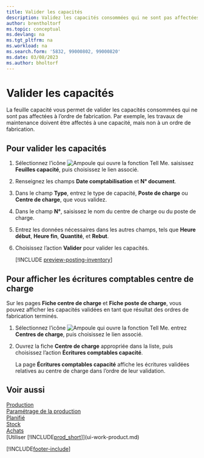 ```yaml
---
title: Valider les capacités
description: Validez les capacités consommées qui ne sont pas affectées à l’ordre de fabrication dans la feuille capacité et affichez les capacités validées sur la page des écritures comptables des capacités.
author: brentholtorf
ms.topic: conceptual
ms.devlang: na
ms.tgt_pltfrm: na
ms.workload: na
ms.search.form: '5832, 99000802, 99000820'
ms.date: 03/08/2023
ms.author: bholtorf
---
```

# Valider les capacités

La feuille capacité vous permet de valider les capacités consommées qui ne sont pas affectées à l’ordre de fabrication. Par exemple, les travaux de maintenance doivent être affectés à une capacité, mais non à un ordre de fabrication.  

## Pour valider les capacités  

1. Sélectionnez l’icône ![Ampoule qui ouvre la fonction Tell Me.](media/ui-search/search_small.png "Dites-moi ce que vous voulez faire") saisissez **Feuilles capacité**, puis choisissez le lien associé.  
2. Renseignez les champs **Date comptabilisation** et **N° document**.  
3. Dans le champ **Type**, entrez le type de capacité, **Poste de charge** ou **Centre de charge**, que vous validez.  
4. Dans le champ **N°**, saisissez le nom du centre de charge ou du poste de charge.  
5. Entrez les données nécessaires dans les autres champs, tels que **Heure début**, **Heure fin**, **Quantité**, et **Rebut**.  
6. Choisissez l’action **Valider** pour valider les capacités.  

    [!INCLUDE [preview-posting-inventory](includes/preview-posting-inventory.md)]

## Pour afficher les écritures comptables centre de charge  

Sur les pages **Fiche centre de charge** et **Fiche poste de charge**, vous pouvez afficher les capacités validées en tant que résultat des ordres de fabrication terminés.    
1. Sélectionnez l’icône ![Ampoule qui ouvre la fonction Tell Me.](media/ui-search/search_small.png "Dites-moi ce que vous voulez faire") entrez **Centres de charge**, puis choisissez le lien associé.  
2. Ouvrez la fiche **Centre de charge** appropriée dans la liste, puis choisissez l’action **Écritures comptables capacité**.  

    La page **Écritures comptables capacité** affiche les écritures validées relatives au centre de charge dans l’ordre de leur validation.   

## Voir aussi  

[Production](production-manage-manufacturing.md)  
[Paramétrage de la production](production-configure-production-processes.md)  
[Planifié](production-planning.md)  
[Stock](inventory-manage-inventory.md)  
[Achats](purchasing-manage-purchasing.md)  
[Utiliser [!INCLUDE[prod_short](includes/prod_short.md)]](ui-work-product.md)


[!INCLUDE[footer-include](includes/footer-banner.md)]